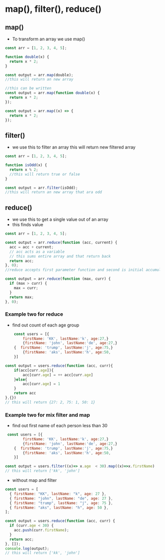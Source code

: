 # map(), filter(), reduce()

## map()

- To transform an array we use map()

```javascript
const arr = [1, 2, 3, 4, 5];

function double(x) {
  return x * 2;
}

const output = arr.map(double);
//this will return an new array

//this can be written
const output = arr.map(function double(x) {
  return x * 2;
});

const output = arr.map((x) => {
  return x * 2;
});
```

## filter()

- we use this to filter an array this will return new filtered array

```javascript
const arr = [1, 2, 3, 4, 5];

function isOdd(x) {
  return x % 2;
  //this will return true or false
}

const output = arr.filter(isOdd);
//this will return an new array that ara odd
```

## reduce()

- we use this to get a single value out of an array
- this finds value

```javascript
const arr = [1, 2, 3, 4, 5];

const output = arr.reduce(function (acc, current) {
  acc = acc + current;
  // acc acts as a variable
  // this sums entire array and that return back
  return acc;
}, 0);
//reduce accepts first parameter function and second is initial accumulator

const output = arr.reduce(function (max, curr) {
  if (max > curr) {
    max = curr;
  }
  return max;
}, 0);
```

### Example two for reduce

- find out count of each age group

```javascript
    const users = [{
        firstName: 'KK', lastName:'k', age:27,}
        {firstName: 'john', lastName:'de', age:27,}
    {  firstName: 'trump', lastName:'j', age:75,}
        {firstName: 'aks', lastName:'h', age:50,
    }]

const output = users.reduce(function (acc, curr){
    if(acc[curr.age]){
        acc[curr.age] = ++ acc[curr.age]
    }else{
        acc[curr.age] = 1
    }
    return acc
},{})
// this will return {27: 2, 75: 1, 50: 1}

```

### Example two for mix filter and map

- find out first name of each person less than 30

```javascript
 const users = [{
        firstName: 'KK', lastName:'k', age:27,}
        {firstName: 'john', lastName:'de', age:27,}
    {  firstName: 'trump', lastName:'j', age:75,}
        {firstName: 'aks', lastName:'h', age:50,
    }]

const output = users.filter((x)=> x.age  < 30).map((x)=>x.firstName)
// this will return ['kk', 'john']

```

- without map and filter

```javascript
const users = [
  { firstName: "KK", lastName: "k", age: 27 },
  { firstName: "john", lastName: "de", age: 27 },
  { firstName: "trump", lastName: "j", age: 75 },
  { firstName: "aks", lastName: "h", age: 50 },
];

const output = users.reduce(function (acc, curr) {
  if (curr.age < 30) {
    acc.push(curr.firstName);
  }
  return acc;
}, []);
console.log(output);
// this will return ['kk', 'john']
```
